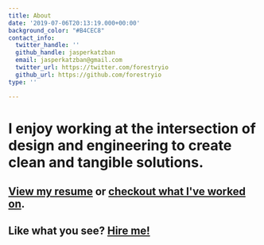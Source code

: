 ```yaml
---
title: About
date: '2019-07-06T20:13:19.000+00:00'
background_color: "#B4CEC8"
contact_info:
  twitter_handle: ''
  github_handle: jasperkatzban
  email: jasperkatzban@gmail.com
  twitter_url: https://twitter.com/forestryio
  github_url: https://github.com/forestryio
type: ''

---
```

# I enjoy working at the intersection of design and engineering to create clean and tangible solutions.

## [View my resume](/docs/Katzban_Resume_rSep20.pdf "Jasper's Resume") or [checkout what I've worked on](/blog-posts/ "Projects").

## Like what you see? [Hire me!](/contact "Contact")